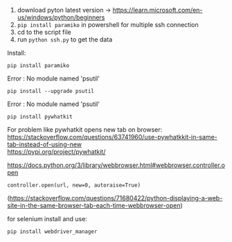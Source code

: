 1. download pyton latest version -> https://learn.microsoft.com/en-us/windows/python/beginners
2. ```pip install paramiko``` in powershell for multiple ssh connection
3. cd to the script file
4. run ```python ssh.py``` to get the data

Install:
```
pip install paramiko
```
Error : No module named 'psutil'
```
pip install --upgrade psutil
```
Error : No module named 'psutil'
```
pip install pywhatkit
```


For problem like pywhatkit opens new tab on browser: <br/>
https://stackoverflow.com/questions/63741960/use-pywhatkkit-in-same-tab-instead-of-using-new <br/>
https://pypi.org/project/pywhatkit/


https://docs.python.org/3/library/webbrowser.html#webbrowser.controller.open
```
controller.open(url, new=0, autoraise=True)
```

(https://stackoverflow.com/questions/71680422/python-displaying-a-web-site-in-the-same-browser-tab-each-time-webbrowser-open)

for selenium install and use:
```
pip install webdriver_manager
```

